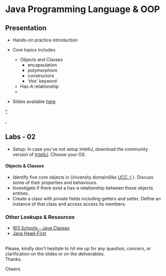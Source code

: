 # Java Programming Language & OOP

## Presentation
* Hands-on practice introduction
* Core topics includes
    * Objects and Classes
        * encapsulation
        * polymorphism
        * constructors
        * 'this' keyword
    * Has-A relationship
    * 
    
* Slides available [here](https://docs.google.com/presentation/d/1JWxiHHf01sNBmsMSi3QcVnVFChNKkIjbZEDgm1idGZE/edit?usp=sharing).


[^](https://github.com/pkErbynn/04-tlc-java-sample/tree/master/src/io/turntabl/university)

[.](https://github.com/pkErbynn/projects-microservice/tree/threaded-cli-ui/src/main/java/io/turntable/projectwebservice)

## Labs - 02 
* Setup: In case you've not setup IntelliJ, download the community version of [IntelliJ](https://www.jetbrains.com/idea/download/#section=windows). Choose your OS.
#### Objects & Classes
* Identify five core objects in University domain(like [UCC :)](https://www.google.com/maps/uv?hl=en&pb=!1s0xfddfed6fc798569%3A0x7531c2a02fe48636!3m1!7e115!4shttps%3A%2F%2Flh5.googleusercontent.com%2Fp%2FAF1QipNSarQTgSQ_yLcQ9fFD_Rg-pGNThcstyOgJqVAl%3Dw216-h144-k-no!5suniversity%20of%20cape%20coast%20-%20Google%20Search!15sCgIgAQ&imagekey=!1e10!2sAF1QipNSarQTgSQ_yLcQ9fFD_Rg-pGNThcstyOgJqVAl&sa=X&ved=2ahUKEwjLkqjRx_HpAhWzgVwKHWaFAKwQoiowFHoECB0QBg) ). Discuss some of their properties and behaviours.
* Investigate if there exist a has-a relationship between these objects entities.
* Create a class with private fields including getters and setter. Define an instance of that class and access access its members.

### Other Lookups & Resources
 - [W3 Schools - Java Classes](https://www.w3schools.com/java/java_oop.asp)
 - [Java Head-First](https://drive.google.com/file/d/1-C3exbKz8Eg7b5a8aiVwwV6_JQJrydhu/view?usp=sharing)

<br>
Please, kindly don't hesitate to hit me up for any question, concern, or clarification on the slides or on the deliverables. 

<br>
Thanks. 

Cheers.